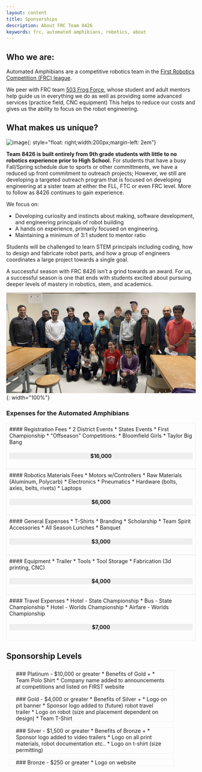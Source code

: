 ```yaml
---
layout: content
title: Sponsorships 
description: About FRC Team 8426 
keywords: frc, automated amphibians, robotics, about
---
```

## Who we are:
Automated Amphibians are a competitive robotics team in the [First Robotics Competition (FRC) league](https://www.firstinspires.org/robotics/frc).

We peer with FRC team [503 Frog Force](https://frogforce503.org/), whose student and adult mentors help guide us in everything we do as well as providing some advanced services (practice field, CNC equipment) This helps to reduce our costs and gives us the ability to focus on the robot engineering.

## What makes us unique?

![image]({{site.baseurl}}/assets/centered-logo-trimmed.jpg){: style="float: right;width:200px;margin-left: 2em"}

**Team 8426 is built entirely from 9th grade students with little to no robotics experience prior to High School.** For students that have a busy Fall/Spring schedule due to sports or other committments, we have a reduced up front commitment to outreach projects; However, we still are developing a targeted outreach program that is focused on developing engineering at a sister team at either the FLL, FTC or even FRC level. More to follow as 8426 continues to gain experience.

We focus on:
* Developing curiosity and instincts about making, software development, and engineering principals of robot building
* A hands on experience, primarily focused on engineering.
* Maintaining a minimum of 3:1 student to mentor ratio

Students will be challenged to learn STEM principals including coding, how to design and fabricate robot parts, and how a group of engineers coordinates a large project towards a single goal. 

A successful season with FRC 8426 isn’t a grind towards an award. For us, a successful season is one that ends with students excited about pursuing deeper levels of mastery in robotics, stem, and academics.

![team picture](assets/team-pic.jpg){: width="100%"}

### Expenses for the Automated Amphibians

<style>
.box {
    display: inline-block;
    border: solid 1px #eee;
    padding: 0.5em;
}
.box h4 {
    background: #efefef;
    text-align: center;
    
}
.boxy {
    display: inline-block;
    border: solid 1px #eee;
    padding: 0.5em;
    margin: 0.5em;
    width: 80%;
    padding: 0em 1.25em;
}
.boxy h3 {
    margin-top: 0.25em;
    
}
</style>
<div class="box" markdown=1>
#### Registration Fees 
* 2 District Events
* States Events
* First Championship
* &quot;Offseason&quot; Competitions:
    * Bloomfield Girls
    * Taylor Big Bang

#### $16,000
</div>
<div class="box" markdown=1>
#### Robotics Materials Fees
* Motors w/Controllers
* Raw Materials (Aluminum, Polycarb)
* Electronics
* Pneumatics
* Hardware (bolts, axles, belts, rivets)
* Laptops

#### $6,000
</div>

<div class="box" markdown=1>
#### General Expenses
* T-Shirts
* Branding
* Scholarship
* Team Spirit Accessories
* All Season Lunches
* Banquet

#### $3,000
</div>

<div class="box" markdown=1>
#### Equipment
* Trailer
* Tools
* Tool Storage
* Fabrication (3d printing, CNC)

#### $4,000
</div>


<div class="box" markdown=1>
#### Travel Expenses
* Hotel - State Championship
* Bus - State Championship
* Hotel - Worlds Championship
* Airfare - Worlds Championship

#### $7,000
</div>

## Sponsorship Levels
<div class="boxy" markdown=1>
### Platinum - $10,000 or greater
* Benefits of Gold + 
* Team Polo Shirt
* Company name added to announcements at competitions and listed on FIRST website
</div>

<div class="boxy" markdown=1>
### Gold - $4,000 or greater
* Benefits of Silver + 
* Logo on pit banner
* Sponsor logo added to (future) robot travel trailer
* Logo on robot (size and placement dependent on design)
* Team T-Shirt
</div>

<div class="boxy" markdown=1>
### Silver - $1,500 or greater
* Benefits of Bronze + 
* Sponsor logo added to video trailers
* Logo on all print materials, robot documentation etc..
* Logo on t-shirt (size permitting)
</div>

<div class="boxy" markdown=1>
### Bronze - $250 or greater 
* Logo on website
</div>
